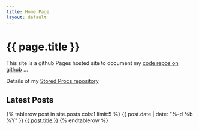 ```yaml
---
title: Home Page
layout: default
---
```


# {{ page.title }}
This site is a github Pages hosted site to document my <a href="https://github.com/markwdavies" class="btn btn-github"><span class="icon"></span>code repos on github</a>  ...
<div>
<p>Details of my <a href="{% post_url 2023-11-28-RepoContents %}" class="btn">Stored Procs repository</a></p>
</div>

<p><h2>Latest Posts</h2></p>
<div>
    <table class="table table-primary table-striped text-start">
    {% tablerow post in site.posts cols:1 limit:5 %} 
      {{ post.date | date: "%-d %b %Y" }} <a href="{{ post.url }}">{{ post.title }}</a>
    {% endtablerow %}
    </table>
</div>
